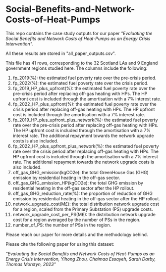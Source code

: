 # Social-Benefits-and-Network-Costs-of-Heat-Pumps 

This repo contains the case study outputs for our paper *"Evaluating the Social Benefits and Network Costs of Heat-Pumps as an Energy Crisis Intervention"*. 

All these results are stored in "all_paper_outputs.csv".

This file has 41 rows, corresponding to the 32 Scotland LAs and 9 England government regions studied here. The columns include the following: 
1. fp\_2019(\%): the estimated fuel poverty rate over the pre-crisis period.
2. fp\_2022(\%): the estimated fuel poverty rate over the crisis period.
3. fp\_2019\_HP\_plus\_upfront(\%): the estimated fuel poverty rate over the pre-crisis period after replacing off-gas heating with HPs. The HP upfront cost is included through the amortisation with a 7\% interest rate.
4. fp\_2022\_HP\_plus\_upfront(\%): the estimated fuel poverty rate over the crisis period after replacing off-gas heating with HPs. The HP upfront cost is included through the amortisation with a 7\% interest rate.
5. fp\_2019\_HP\_plus\_upfront\_plus\_network(\%): the estimated fuel poverty rate over the pre-crisis period after replacing off-gas heating with HPs. The HP upfront cost is included through the amortisation with a 7\% interest rate. The additional repayment towards the network upgrade costs is also included.
6. fp\_2022\_HP\_plus\_upfront\_plus\_network(\%): the estimated fuel poverty rate over the crisis period after replacing off-gas heating with HPs. The HP upfront cost is included through the amortisation with a 7\% interest rate. The additional repayment towards the network upgrade costs is also included.
7. off\_gas\_GHG\_emission(kgCO2e): the total GreenHouse Gas (GHG) emission by residential heating in the off-gas sector.
8. off\_gas\_GHG\_emission\_HP(kgCO2e): the total GHG emission by residential heating in the off-gas sector after the HP rollout.
9. off\_gas\_GHG\_reduction\_rate(\%): the proportion of reduction of GHG emission by residential heating in the off-gas sector after the HP rollout.
10. network\_upgrade\_cost(M£): the total distribution network upgrade cost for a region, scaled from the Primary Substation (PS) upgrade costs.
11. network\_upgrade\_cost\_per\_PS(M£): the distribution network upgrade cost for a region averaged by the number of PSs in the region.
12. number\_of\_PS: the number of PSs in the region.

Please reach our paper for more details and the methodology behind.

Please cite the following paper for using this dataset: 

*"Evaluating the Social Benefits and Network Costs of Heat-Pumps as an Energy Crisis Intervention, Yihong Zhou, Chaimaa Essayeh, Sarah Darby, Thomas Morstyn, 2023"*
